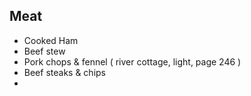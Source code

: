 
## Meat

* Cooked Ham
* Beef stew
* Pork chops & fennel ( river cottage, light, page 246 )
* Beef steaks & chips
* 
